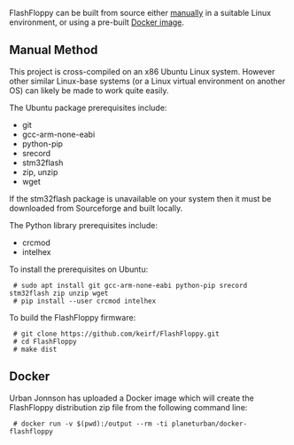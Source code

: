 FlashFloppy can be built from source either [manually](#manual-method)
in a suitable Linux environment, or using a pre-built
[Docker image](#docker).

## Manual Method

This project is cross-compiled on an x86 Ubuntu Linux system. However
other similar Linux-base systems (or a Linux virtual environment on
another OS) can likely be made to work quite easily.

The Ubuntu package prerequisites include:
- git
- gcc-arm-none-eabi
- python-pip
- srecord
- stm32flash
- zip, unzip
- wget

If the stm32flash package is unavailable on your system then it must
be downloaded from Sourceforge and built locally.

The Python library prerequisites include:
- crcmod
- intelhex

To install the prerequisites on Ubuntu:
```
 # sudo apt install git gcc-arm-none-eabi python-pip srecord stm32flash zip unzip wget
 # pip install --user crcmod intelhex
```

To build the FlashFloppy firmware:
```
 # git clone https://github.com/keirf/FlashFloppy.git
 # cd FlashFloppy
 # make dist
```

## Docker

Urban Jonnson has uploaded a Docker image which will create the
FlashFloppy distribution zip file from the following command line:
```
 # docker run -v $(pwd):/output --rm -ti planeturban/docker-flashfloppy
```
